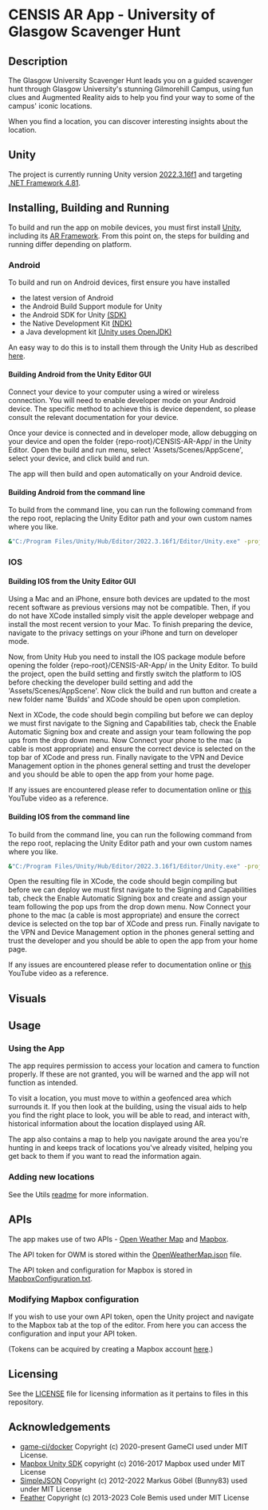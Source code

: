 # CENSIS AR App - University of Glasgow Scavenger Hunt

## Description

The Glasgow University Scavenger Hunt leads you on a guided scavenger hunt through Glasgow University's stunning Gilmorehill Campus, using fun clues and Augmented Reality aids to help you find your way to some of the campus' iconic locations.

When you find a location, you can discover interesting insights about the location.

## Unity

The project is currently running Unity version [2022.3.16f1](https://unity.com/releases/editor/whats-new/2022.3.16) and targeting [.NET Framework 4.81](https://dotnet.microsoft.com/en-us/download/dotnet-framework/net481).

## Installing, Building and Running

To build and run the app on mobile devices, you must first install [Unity](https://unity.com/download), including its [AR Framework](https://unity.com/unity/features/arfoundation). From this point on, the steps for building and running differ depending on platform.

### Android

To build and run on Android devices, first ensure you have installed

* the latest version of Android
* the Android Build Support module for Unity
* the Android SDK for Unity [(SDK)](https://developer.android.com/studio#command-tools)
* the Native Development Kit [(NDK)](https://developer.android.com/ndk/)
* a Java development kit [(Unity uses OpenJDK)](http://openjdk.java.net/)

An easy way to do this is to install them through the Unity Hub as described [here](https://docs.unity3d.com/Manual/android-sdksetup.html).

#### Building Android from the Unity Editor GUI

Connect your device to your computer using a wired or wireless connection. You will need to enable developer mode on your Android device. The specific method to achieve this is device dependent, so please consult the relevant documentation for your device.

Once your device is connected and in developer mode, allow debugging on your device and open the folder {repo-root}/CENSIS-AR-App/ in the Unity Editor. Open the build and run menu, select 'Assets/Scenes/AppScene', select your device, and click build and run.

The app will then build and open automatically on your Android device.

#### Building Android from the command line

To build from the command line, you can run the following command from the repo root, replacing the Unity Editor path and your own custom names where you like.

``` bash
&"C:/Program Files/Unity/Hub/Editor/2022.3.16f1/Editor/Unity.exe" -projectPath CENSIS-AR-App -quit -batchmode -nographics -buildTarget Android -customBuildTarget Android -customBuildName Build -customBuildPath CENSIS-AR-App/Builds/Android/Build.apk -executeMethod BuildCommand.PerformBuild -logFile stdout
```

### IOS

#### Building IOS from the Unity Editor GUI

Using a Mac and an iPhone, ensure both devices are updated to the most recent software as previous versions may not be compatible. Then, if you do not have XCode installed simply visit the apple developer webpage and install the most recent version to your Mac. To finish preparing the device, navigate to the privacy settings on your iPhone and turn on developer mode.

Now, from Unity Hub you need to install the IOS package module before opening the folder {repo-root}/CENSIS-AR-App/ in the Unity Editor. To build the project, open the build setting and firstly switch the platform to IOS before checking the developer build setting and add the 'Assets/Scenes/AppScene'. Now click the build and run button and create a new folder name 'Builds' and XCode should be open upon completion.

Next in XCode, the code should begin compiling but before we can deploy we must first navigate to the Signing and Capabilities tab, check the Enable Automatic Signing box and create and assign your team following the pop ups from the drop down menu. Now Connect your phone to the mac (a cable is most appropriate) and ensure the correct device is selected on the top bar of XCode and press run. Finally navigate to the VPN and Device Management option in the phones general setting and trust the developer and you should be able to open the app from your home page.

If any issues are encountered please refer to documentation online or [this](https://www.youtube.com/watch?v=-Hr4-XNCf8Y&t=352s) YouTube video as a reference.

#### Building IOS from the command line

To build from the command line, you can run the following command from the repo root, replacing the Unity Editor path and your own custom names where you like.

``` bash
&"C:/Program Files/Unity/Hub/Editor/2022.3.16f1/Editor/Unity.exe" -projectPath CENSIS-AR-App -quit -batchmode -nographics -buildTarget iOS -customBuildTarget iOS -customBuildName Build -customBuildPath CENSIS-AR-App/Builds/IOS/Build.apk -executeMethod BuildCommand.PerformBuild -logFile stdout
```

Open the resulting file in XCode, the code should begin compiling but before we can deploy we must first navigate to the Signing and Capabilities tab, check the Enable Automatic Signing box and create and assign your team following the pop ups from the drop down menu. Now Connect your phone to the mac (a cable is most appropriate) and ensure the correct device is selected on the top bar of XCode and press run. Finally navigate to the VPN and Device Management option in the phones general setting and trust the developer and you should be able to open the app from your home page.

If any issues are encountered please refer to documentation online or [this](https://www.youtube.com/watch?v=-Hr4-XNCf8Y&t=352s) YouTube video as a reference.

## Visuals

## Usage

### Using the App

The app requires permission to access your location and camera to function properly. If these are not granted, you will be warned and the app will not function as intended.

To visit a location, you must move to within a geofenced area which surrounds it. If you then look at the building, using the visual aids to help you find the right place to look, you will be able to read, and interact with, historical information about the location displayed using AR.

The app also contains a map to help you navigate around the area you're hunting in and keeps track of locations you've already visited, helping you get back to them if you want to read the information again.

### Adding new locations

See the Utils [readme](Utils/README.md) for more information.

## APIs

The app makes use of two APIs - [Open Weather Map](https://openweathermap.org/api) and [Mapbox](https://www.mapbox.com/unity).

The API token for OWM is stored within the [OpenWeatherMap.json](CENSIS-AR-App%2FAssets%2FResources%2FOpenWeatherMap.json) file.

The API token and configuration for Mapbox is stored in [MapboxConfiguration.txt](CENSIS-AR-App%2FAssets%2FResources%2FMapbox%2FMapboxConfiguration.txt).

### Modifying Mapbox configuration

If you wish to use your own API token, open the Unity project and navigate to the Mapbox tab at the top of the editor. From here you can access the configuration and input your API token.

(Tokens can be acquired by creating a Mapbox account [here](https://account.mapbox.com).)

## Licensing

See the [LICENSE](LICENSE) file for licensing information as it pertains to files in this repository.

## Acknowledgements

* [game-ci/docker](https://github.com/game-ci/docker) Copyright (c) 2020-present GameCI used under MIT License.
* [Mapbox Unity SDK](https://www.mapbox.com/unity) copyright (c) 2016-2017 Mapbox used under MIT License
* [SimpleJSON](https://github.com/Bunny83/SimpleJSON) Copyright (c) 2012-2022 Markus Göbel (Bunny83) used under MIT License
* [Feather](https://github.com/feathericons/feather) Copyright (c) 2013-2023 Cole Bemis used under MIT License
